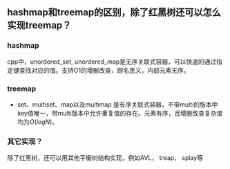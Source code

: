 ## hashmap和treemap的区别，除了红黑树还可以怎么实现treemap？

### hashmap

cpp中，unordered_set, unordered_map是无序关联式容器，可以快速的通过指定键查找对应的值。支持O1的增删改查，顾名思义，内部元素无序。

### treemap

- set、multiset、map以及multimap 是有序关联式容器，不带multi的版本中key值唯一，带multi版本中允许重复值的存在。元素有序，且增删改查复杂度均为$O(logN)$。

### 其它实现？
除了红黑树，还可以用其他平衡树结构实现，例如AVL， treap， splay等

